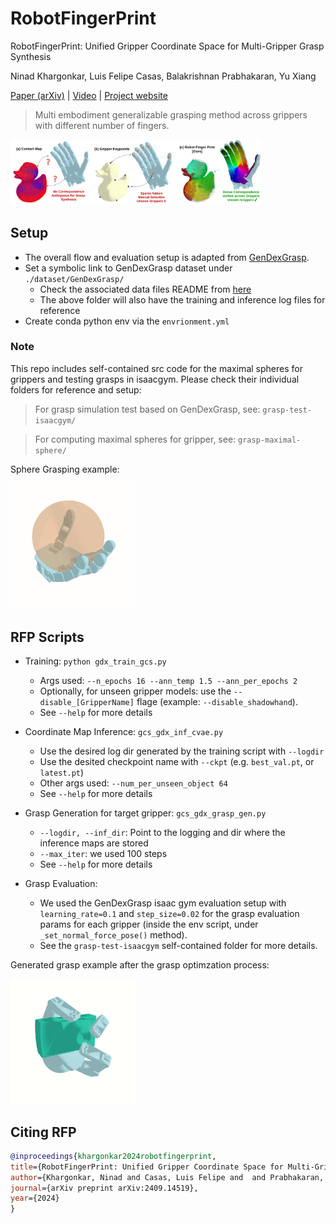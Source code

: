 # RobotFingerPrint 

RobotFingerPrint: Unified Gripper Coordinate Space for Multi-Gripper Grasp Synthesis​

Ninad Khargonkar, Luis Felipe Casas, Balakrishnan Prabhakaran, Yu Xiang

[Paper (arXiv)](https://arxiv.org/abs/2409.14519) | [Video](https://youtu.be/qvyhMjGf46I?feature=shared) | [Project website](https://irvlutd.github.io/RobotFingerPrint/)

> Multi embodiment generalizable grasping method across grippers with different number of fingers.

<img src="./media/teaser-wide.webp" width="400">

## Setup

- The overall flow and evaluation setup is adapted from [GenDexGrasp](https://github.com/tengyu-liu/GenDexGrasp).
- Set a symbolic link to GenDexGrasp dataset under `./dataset/GenDexGrasp/`
  - Check the associated data files README from [here](https://utdallas.box.com/v/RobotFingerPrint-Data)
  - The above folder will also have the training and inference log files for reference
- Create conda python env via the `envrionment.yml`


### Note
This repo includes  self-contained src code for the maximal spheres for grippers and testing grasps in isaacgym. Please check their individual folders for reference and setup:

> For grasp simulation test based on GenDexGrasp, see: `grasp-test-isaacgym/`

> For computing maximal spheres for gripper, see: `grasp-maximal-sphere/`

Sphere Grasping example:

<img src="./media/allegro_sphere_grasp.gif" width="200">

## RFP Scripts

- Training: `python gdx_train_gcs.py` 
  - Args used: `--n_epochs 16 --ann_temp 1.5 --ann_per_epochs 2`
  - Optionally, for unseen gripper models: use the `--disable_[GripperName]` flage (example: `--disable_shadowhand`).
  - See `--help` for more details

- Coordinate Map Inference: `gcs_gdx_inf_cvae.py`
  - Use the desired log dir generated by the training script with `--logdir`
  - Use the desited checkpoint name with `--ckpt` (e.g. `best_val.pt`, or `latest.pt`) 
  - Other args used: `--num_per_unseen_object 64`
  - See `--help` for more details

- Grasp Generation for target gripper: `gcs_gdx_grasp_gen.py`
  - `--logdir, --inf_dir`: Point to the logging and dir where the inference maps are stored
  - `--max_iter`: we used 100 steps
  - See `--help` for more details

- Grasp Evaluation:
  - We used the GenDexGrasp isaac gym evaluation setup with `learning_rate=0.1` and `step_size=0.02` for the grasp evaluation params for each gripper (inside the env script, under `_set_normal_force_pose()` method). 
  - See the `grasp-test-isaacgym` self-contained folder for more details.


Generated grasp example after the grasp optimzation process:

<img src="./media/barrett_grasp_final.gif" width="200">

## Citing RFP

```bibtex
@inproceedings{khargonkar2024robotfingerprint,
title={RobotFingerPrint: Unified Gripper Coordinate Space for Multi-Gripper Grasp Synthesis​},
author={Khargonkar, Ninad and Casas, Luis Felipe and  and Prabhakaran, Balakrishnan and Xiang, Yu},
journal={arXiv preprint arXiv:2409.14519},
year={2024}
}
```

